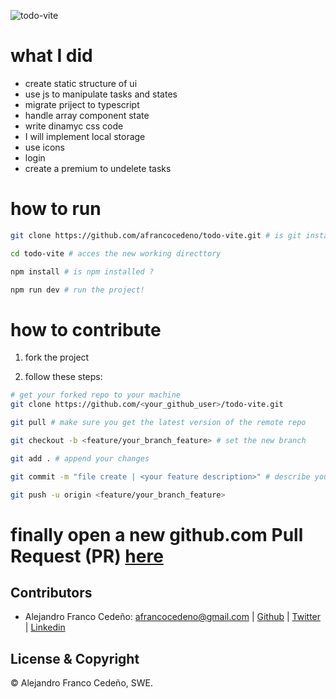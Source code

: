 ![todo-vite](https://github.com/afrancocedeno/todo-vite/assets/69823997/993b479d-23e4-4dc6-b34e-4f38c8feade8)

# what I did
- create static structure of ui
- use js to manipulate tasks and states
- migrate priject to typescript
- handle array component state
- write dinamyc css code
- I will implement local storage
- use icons
- login
- create a premium to undelete tasks

# how to run
```bash
git clone https://github.com/afrancocedeno/todo-vite.git # is git installed?

cd todo-vite # acces the new working directtory

npm install # is npm installed ?

npm run dev # run the project!
```

# how to contribute

1. fork the project

2. follow these steps:
```bash
# get your forked repo to your machine
git clone https://github.com/<your_github_user>/todo-vite.git

git pull # make sure you get the latest version of the remote repo

git checkout -b <feature/your_branch_feature> # set the new branch

git add . # append your changes

git commit -m "file create | <your feature description>" # describe your changes

git push -u origin <feature/your_branch_feature>

```
# finally open a new github.com Pull Request (PR) [here](https://github.com/afrancocedeno/todo-vite)

## Contributors
* Alejandro Franco Cedeño: <afrancocedeno@gmail.com> | 
[Github](https://github.com/afrancocedeno) | 
[Twitter](twitter.com/afrancocedeno) |
[Linkedin](linkedin.com/in/afrancocedeno/)

## License & Copyright

© Alejandro Franco Cedeño, SWE.
